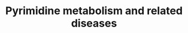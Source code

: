 ---
annotations:
- id: PW:0000032
  parent: classic metabolic pathway
  type: Pathway Ontology
  value: pyrimidine metabolic pathway
- id: DOID:0050832
  parent: genetic disease
  type: Disease Ontology
  value: pyrimidine metabolic disorder
- id: PW:0001776
  parent: disease pathway
  type: Pathway Ontology
  value: inborn error of purine-pyrimidine metabolism pathway
- id: DOID:14218
  parent: genetic disease
  type: Disease Ontology
  value: dihydropyrimidine dehydrogenase deficiency
- id: PW:0000013
  parent: disease pathway
  type: Pathway Ontology
  value: disease pathway
- id: PW:0002210
  parent: disease pathway
  type: Pathway Ontology
  value: dihydropyrimidine dehydrogenase deficiency pathway
- id: PW:0001603
  parent: disease pathway
  type: Pathway Ontology
  value: beta-ureidopropionase deficiency pathway
- id: PW:0001605
  parent: disease pathway
  type: Pathway Ontology
  value: orotic aciduria 1 pathway
- id: DOID:0050833
  parent: genetic disease
  type: Disease Ontology
  value: orotic aciduria
authors:
- Roel
- DeSl
- Egonw
- Mkutmon
- IreneHemel
- MaintBot
- Fehrhart
- Finterly
description: Overview of pyrimidine metabolism and related diseases
last-edited: 2021-11-30
organisms:
- Homo sapiens
redirect_from:
- /index.php/Pathway:WP4225
- /instance/WP4225
- /instance/WP4225_rr123685
revision: r123685
schema-jsonld:
- '@context': https://schema.org/
  '@id': https://wikipathways.github.io/pathways/WP4225.html
  '@type': Dataset
  creator:
    '@type': Organization
    name: WikiPathways
  description: Overview of pyrimidine metabolism and related diseases
  keywords:
  - (S)-Beta-aminoisobutyrate
  - + PRPP
  - 2-Deoxyuridine
  - ACT
  - Aspartate
  - Beta-alanine
  - CAD-complex
  - CDP
  - CMP
  - CPS1
  - CPS2
  - CTP
  - Carbamoyl-phosphate
  - Carbamoylaspartate
  - Citrulline
  - CoQ10
  - CoQ10 - H2 (reduced)
  - Cytidine
  - DHO
  - DHODH
  - DHP
  - DPD
  - Dihydroorotate
  - Dihydrothymine
  - Dihydrouracil
  - GLS2
  - Glutamate
  - Glutamine
  - HCO3-
  - N-Carbamoyl-beta-alanine
  - N-Carbamyl-beta-aminoisobutyric acid
  - NH4+
  - OMP
  - OMPDC
  - OPRT
  - OTC
  - Ornithine
  - Orotate
  - Orotidine
  - PRPP
  - RR
  - RRM1
  - RRM2
  - RRM2B
  - TK2
  - TP
  - TS
  - Thymidine
  - Thymine
  - UDP
  - UMP
  - UMPH
  - UMPH1
  - UMPH2
  - UMPS-complex
  - UP
  - UTP
  - Uracil
  - Uridine
  - dTMP
  - dUDP
  - dUMP
  license: CC0
  name: Pyrimidine metabolism and related diseases
seo: CreativeWork
title: Pyrimidine metabolism and related diseases
wpid: WP4225
---